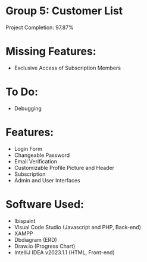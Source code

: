 # Group 5: Customer List

Project Completion: 97.87%
# Missing Features:
- Exclusive Access of Subscription Members

# To Do:
- Debugging

# Features:
- Login Form
- Changeable Password
- Email Verification
- Customizable Profile Picture and Header
- Subscription
- Admin and User Interfaces

# Software Used:
- Ibispaint
- Visual Code Studio (Javascript and PHP, Back-end)
- XAMPP
- Dbdiagram (ERD)
- Draw.io (Progress Chart)
- IntelliJ IDEA v2023.1.1 (HTML, Front-end)
